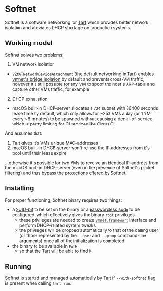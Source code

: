 # Softnet

Softnet is a software networking for [Tart](https://github.com/cirruslabs/tart) which provides better network isolation and alleviates DHCP shortage on production systems.

## Working model

Softnet solves two problems:

1. VM network isolation
  * [`VZNATNetworkDeviceAttachment`](https://developer.apple.com/documentation/virtualization/vznatnetworkdeviceattachment) (the default networking in Tart) enables [vmnet's bridge isolation](https://developer.apple.com/documentation/vmnet/vmnet_enable_isolation_key) by default and prevents cross-VM traffic, however it's still possible for any VM to spoof the host's ARP-table and capture other VMs traffic, for example
2. DHCP exhaustion
  * macOS built-in DHCP-server allocates a `/24` subnet with 86400 seconds lease time by default, which only allows for ~253 VMs a day (or 1 VM every ~6 minutes) to be spawned without causing a denial-of-service, which is pretty limiting for CI services like Cirrus CI

And assumes that:

1. Tart gives it's VMs unique MAC-addresses
2. macOS built-in DHCP-server won't re-use the IP-addresses from it's pool until their lease expire

...otherwise it's possible for two VMs to receive an identical IP-address from the macOS built-in DHCP-server (even in the presence of Softnet's packet filtering) and thus bypass the protections offered by Softnet.

## Installing

For proper functioning, Softnet binary requires two things:

* a [SUID-bit](https://en.wikipedia.org/wiki/Setuid#SUID) to be set on the binary or a [passwordless sudo](https://serverfault.com/questions/160581/how-to-setup-passwordless-sudo-on-linux) to be configured, which effectively gives the binary `root` privileges
  * these privileges are needed to create [`vmnet.framework`](https://developer.apple.com/documentation/vmnet) interface and perform DHCP-related system tweaks
  * the privileges will be dropped automatically to that of the calling user (or those represented by the `--user` and `--group` command-line arguments) once all of the initialization is completed
* the binary to be available in `PATH`
  * so that the Tart will be able to find it

## Running

Softnet is started and managed automatically by Tart if `--with-softnet` flag is present when calling `tart run`.
